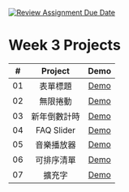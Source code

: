 [![Review Assignment Due Date](https://classroom.github.com/assets/deadline-readme-button-24ddc0f5d75046c5622901739e7c5dd533143b0c8e959d652212380cedb1ea36.svg)](https://classroom.github.com/a/k2L2x6nl)

# Week 3 Projects

|  #  |   Project    |                                   Demo                                    |
| :-: | :----------: | :-----------------------------------------------------------------------: |
| 01  |   表單標題   |   [Demo](https://a2623212.github.io/m3-week-03-a2623212/form_validator)   |
| 02  |   無限捲動   |  [Demo](https://a2623212.github.io/m3-week-03-a2623212/Infinite_scroll)   |
| 03  | 新年倒數計時 | [Demo](https://a2623212.github.io/m3-week-03-a2623212/new_year_countdown) |
| 04  |  FAQ Slider  |     [Demo](https://a2623212.github.io/m3-week-03-a2623212/faq_slider)     |
| 05  |  音樂播放器  |    [Demo](https://a2623212.github.io/m3-week-03-a2623212/music_player)    |
| 06  |  可排序清單  |   [Demo](https://a2623212.github.io/m3-week-03-a2623212/sortable_list)    |
| 07  |    擴充字    |          [Demo](https://a2623212.github.io/m3-week-03-a2623212/)          |

